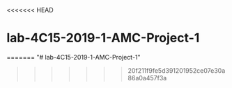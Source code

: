 <<<<<<< HEAD
# lab-4C15-2019-1-AMC-Project-1 
=======
"# lab-4C15-2019-1-AMC-Project-1" 
>>>>>>> 20f211f9fe5d391201952ce07e30a86a0a457f3a

